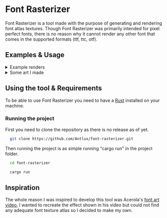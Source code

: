 # Font Rasterizer
Font Rasterizer is a tool made with the purpose of generating and rendering font atlas textures. Though Font Rasterizer was primarily intended for pixel perfect fonts, there is no reason why it cannot render any other font that comes in the supported formats (ttf, ttc, otf).

## Examples & Usage

<details>
  <summary>Example renders</summary>
  
  #### [Unifont](http://czyborra.com/unifont/updates/unifont.ttf)
  ![unifont-(16w-16h)-(228H-228V)](https://github.com/user-attachments/assets/34fd3007-cefe-4d00-84f0-427498902604)
  
  #### [LanaPixel](https://opengameart.org/content/lanapixel-localization-friendly-pixel-font)
  ![LanaPixel-(20w-13h)-(53H-18V)](https://github.com/user-attachments/assets/2495817d-2ae0-40d1-8c95-22a6d8b9fa24)
  
  #### [PixelOperator](https://www.dafont.com/pixel-operator.font)
  ![PixelOperator8-(11w-8h)-(17H-12V)](https://github.com/user-attachments/assets/d39bff3b-a620-4ecf-a637-c7a6b3fe3d67)

</details>



<details>
  <summary>Some art I made</summary>

  All examples used textures made using Font Rasterizer.
  
  ![transparent_background_scale_up](https://github.com/user-attachments/assets/cc080961-26f3-4dce-a6e2-ef71a2bf20e4)
  
  ![flow-2](https://github.com/user-attachments/assets/5a39f3d8-18fc-4fc2-9d00-874f26128a65)

  Studies made in Godot

  
  ![font-orb](https://github.com/user-attachments/assets/02675c08-e06a-4f6e-8f53-e41d3a0a2b95)
  
  Study made in [Material Maker](https://www.materialmaker.org/)

</details>


## Using the tool & Requirements
To be able to use Font Rasterizer you need to have a [Rust](https://www.rust-lang.org) installed on your machine. 

### Running the project
First you need to clone the repository as there is no release as of yet.
```bash
  git clone https://github.com/Antlux/font-rasterizer.git
```
Then running the project is as simple running "cargo run" in the project folder.
```bash
  cd font-rasterizer
```
```bash
  cargo run
```

## Inspiration
The whole reason I was inspired to develop this tool was Acerola's [font art video](https://www.youtube.com/watch?v=gg40RWiaHRY&t=719s), I wanted to recreate the effect shown in his video but could not find any adequate font texture atlas so I decided to make my own.




